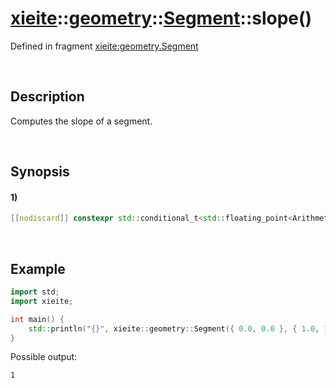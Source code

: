 # [xieite](../../../../../xieite.md)\:\:[geometry](../../../../../geometry.md)\:\:[Segment<Arithmetic>](../../../segment.md)\:\:slope\(\)
Defined in fragment [xieite:geometry.Segment](../../../../../../src/geometry/segment.cpp)

&nbsp;

## Description
Computes the slope of a segment.

&nbsp;

## Synopsis
#### 1)
```cpp
[[nodiscard]] constexpr std::conditional_t<std::floating_point<Arithmetic>, Arithmetic, double> slope() const noexcept;
```

&nbsp;

## Example
```cpp
import std;
import xieite;

int main() {
    std::println("{}", xieite::geometry::Segment({ 0.0, 0.0 }, { 1.0, 1.0 }).slope());
}
```
Possible output:
```
1
```
